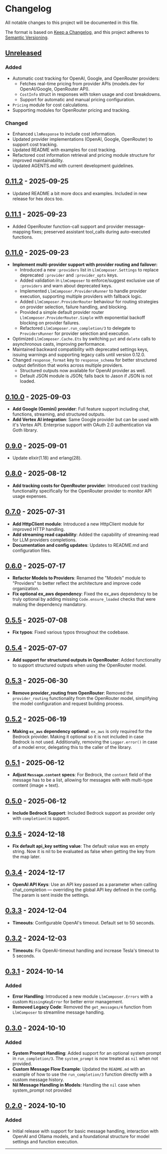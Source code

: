 # Changelog

All notable changes to this project will be documented in this file.

The format is based on [Keep a Changelog](https://keepachangelog.com/en/1.0.0/), and this project adheres to [Semantic Versioning](https://semver.org/spec/v2.0.0.html).

## [Unreleased]

### Added
- Automatic cost tracking for OpenAI, Google, and OpenRouter providers:
  - Fetches real-time pricing from provider APIs (models.dev for OpenAI/Google, OpenRouter API).
  - `CostInfo` struct in responses with token usage and cost breakdowns.
  - Support for automatic and manual pricing configuration.
- `Pricing` module for cost calculations.
- Supporting modules for OpenRouter pricing and tracking.

### Changed
- Enhanced `LlmResponse` to include cost information.
- Updated provider implementations (OpenAI, Google, OpenRouter) to support cost tracking.
- Updated README with examples for cost tracking.
- Refactored cost information retrieval and pricing module structure for improved maintainability.
- Updated AGENTS.md with current development guidelines.

## [0.11.2] - 2025-09-25

- Updated README a bit more docs and examples. Included in new release for hex docs too.

## [0.11.1] - 2025-09-23

- Added OpenRouter function-call support and provider message-mapping fixes; preserved assistant tool_calls during auto-executed functions.

## [0.11.0] - 2025-09-23

- **Implement multi-provider support with provider routing and failover:**
  - Introduced a new `:providers` list in `LlmComposer.Settings` to replace deprecated `:provider` and `:provider_opts` keys.
  - Added validation in `LlmComposer` to enforce/suggest exclusive use of `:providers` and warn about deprecated keys.
  - Implemented `LlmComposer.ProvidersRunner` to handle provider execution, supporting multiple providers with fallback logic.
  - Added `LlmComposer.ProviderRouter` behaviour for routing strategies on provider selection, failure handling, and blocking.
  - Provided a simple default provider router `LlmComposer.ProviderRouter.Simple` with exponential backoff blocking on provider failures.
  - Refactored `LlmComposer.run_completion/3` to delegate to `ProvidersRunner` for provider selection and execution.
- Optimized `LlmComposer.Cache.Ets` by switching `put` and `delete` calls to asynchronous casts, improving performance.
- Maintained backward compatibility with deprecated settings keys, issuing warnings and supporting legacy calls until version 0.12.0.
- Changed `response_format` key to `response_schema` for better structured output definition that works across multiple providers.
  - Structured outputs now available for OpenAI provider as well.
  - Default JSON module is JSON; falls back to Jason if JSON is not loaded.

## [0.10.0] - 2025-09-03
- **Add Google (Gemini) provider**: Full feature support including chat, functions, streaming, and structured outputs.
- **Add Vertex AI integration**: Same Google provider but can be used with it's Vertex API. Enterprise support with OAuth 2.0 authentication via Goth library.

## [0.9.0] - 2025-09-01
- Update elixir(1.18) and erlang(28).

## [0.8.0] - 2025-08-12
- **Add tracking costs for OpenRouter provider**: Introduced cost tracking functionality specifically for the OpenRouter provider to monitor API usage expenses.

## [0.7.0] - 2025-07-31
- **Add HttpClient module**: Introduced a new HttpClient module for improved HTTP handling.
- **Add streaming read capability**: Added the capability of streaming read for LLM providers completions.
- **Documentation and config updates**: Updates to README.md and configuration files.

## [0.6.0] - 2025-07-17
- **Refactor Models to Providers**: Renamed the "Models" module to "Providers" to better reflect the architecture and improve code organization.
- **Fix optional ex_aws dependency**: Fixed the ex_aws dependency to be truly optional by adding missing `Code.ensure_loaded` checks that were making the dependency mandatory.

## [0.5.5] - 2025-07-08
- **Fix typos**: Fixed various typos throughout the codebase.

## [0.5.4] - 2025-07-07
- **Add support for structured outputs in OpenRouter**: Added functionality to support structured outputs when using the OpenRouter model.

## [0.5.3] - 2025-06-30
- **Remove provider_routing from OpenRouter**: Removed the `provider_routing` functionality from the OpenRouter model, simplifying the model configuration and request building process.

## [0.5.2] - 2025-06-19
- **Making `ex_aws` dependency optional**: `ex_aws` is only required for the Bedrock provider. Making it optional so it is not included in case Bedrock is not used. Additionally, removing the `Logger.error()` in case of a model error, delegating this to the caller of the library.

## [0.5.1] - 2025-06-12
- **Adjust `Message.content` specs**: For Bedrock, the `content` field of the message has to be a list, allowing for messages with with multi-type content (image + text).

## [0.5.0] - 2025-06-12
- **Include Bedrock Support**: Included Bedrock support as provider only with `completion()`s support.

## [0.3.5] - 2024-12-18
- **Fix default api_key setting value**: The default value was en empty string. Now it is nil to be evaluated as false when getting the key from the map later. 

## [0.3.4] - 2024-12-17
- **OpenAI API Keys**: Use an API key passed as a parameter when calling chat_completion — overriding the global API key defined in the config. The param is sent inside the settings. 

## [0.3.3] - 2024-12-04
- **Timeouts**: Configurable OpenAI's timeout. Default set to 50 seconds.

## [0.3.2] - 2024-12-03
- **Timeouts**: Fix OpenAI-timeout handling and increase Tesla's timeout to 5 seconds.

## [0.3.1] - 2024-10-14

### Added
- **Error Handling**: Introduced a new module `LlmComposer.Errors` with a custom `MissingKeyError` for better error management.
- **Removed Legacy Code**: Removed the `get_messages/4` function from `LlmComposer` to streamline message handling.

## [0.3.0] - 2024-10-10

### Added
- **System Prompt Handling**: Added support for an optional system prompt in `run_completion/3`. The `system_prompt` is now treated as `nil` when not provided.
- **Custom Message Flow Example**: Updated the `README.md` with an example of how to use the `run_completion/3` function directly with a custom message history.
- **Nil Message Handling in Models**: Handling the `nil` case when system_prompt not provided

## [0.2.0] - 2024-10-10

### Added
- Initial release with support for basic message handling, interaction with OpenAI and Ollama models, and a foundational structure for model settings and function execution.

---
[Unreleased]: https://github.com/doofinder/llm_composer/compare/0.11.2...HEAD
[0.11.2]: https://github.com/doofinder/llm_composer/compare/0.11.1...0.11.2
[0.11.1]: https://github.com/doofinder/llm_composer/compare/0.11.0...0.11.1
[0.11.0]: https://github.com/doofinder/llm_composer/compare/0.10.0...0.11.0
[0.10.0]: https://github.com/doofinder/llm_composer/compare/0.9.0...0.10.0
[0.9.0]: https://github.com/doofinder/llm_composer/compare/0.8.0...0.9.0
[0.8.0]: https://github.com/doofinder/llm_composer/compare/0.7.0...0.8.0
[0.7.0]: https://github.com/doofinder/llm_composer/compare/0.6.0...0.7.0
[0.6.0]: https://github.com/doofinder/llm_composer/compare/0.5.5...0.6.0
[0.5.5]: https://github.com/doofinder/llm_composer/compare/0.5.4...0.5.5
[0.5.4]: https://github.com/doofinder/llm_composer/compare/0.5.3...0.5.4
[0.5.3]: https://github.com/doofinder/llm_composer/compare/0.5.2...0.5.3
[0.5.2]: https://github.com/doofinder/llm_composer/compare/0.5.1...0.5.2
[0.5.1]: https://github.com/doofinder/llm_composer/compare/0.5.0...0.5.1
[0.3.5]: https://github.com/doofinder/llm_composer/compare/0.3.4...0.3.5
[0.5.0]: https://github.com/doofinder/llm_composer/compare/0.3.5...0.5.0
[0.3.4]: https://github.com/doofinder/llm_composer/compare/0.3.3...0.3.4
[0.3.3]: https://github.com/doofinder/llm_composer/compare/0.3.2...0.3.3
[0.3.2]: https://github.com/doofinder/llm_composer/compare/0.3.1...0.3.2
[0.3.1]: https://github.com/doofinder/llm_composer/compare/0.3.0...0.3.1
[0.3.0]: https://github.com/doofinder/llm_composer/compare/0.2.0...0.3.0
[0.2.0]: https://github.com/doofinder/llm_composer/compare/d9f96d55859300d779d9c3899b4c33578bb2e362...0.2.0
[first commit]: https://github.com/doofinder/llm_composer/commit/d9f96d55859300d779d9c3899b4c33578bb2e362
